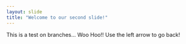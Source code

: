 ```yaml
---
layout: slide
title: "Welcome to our second slide!"
---
```

This is a test on branches... Woo Hoo!!
Use the left arrow to go back!
